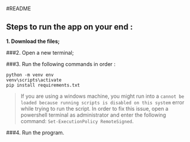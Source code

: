 #README

## Steps to run the app on your end :
**1. Download the files;**

###2. Open a new terminal;

###3. Run the following commands in order :
```angular2html
python -m venv env
venv\scripts\activate
pip install requirements.txt
```
>If you are using a windows machine, you might run into a 
> `cannot be loaded because running scripts is disabled on this system` 
> error while trying to run the script. 
> In order to fix this issue, open a powershell terminal as administrator and enter the following command:
> `Set-ExecutionPolicy RemoteSigned`.

###4. Run the program.